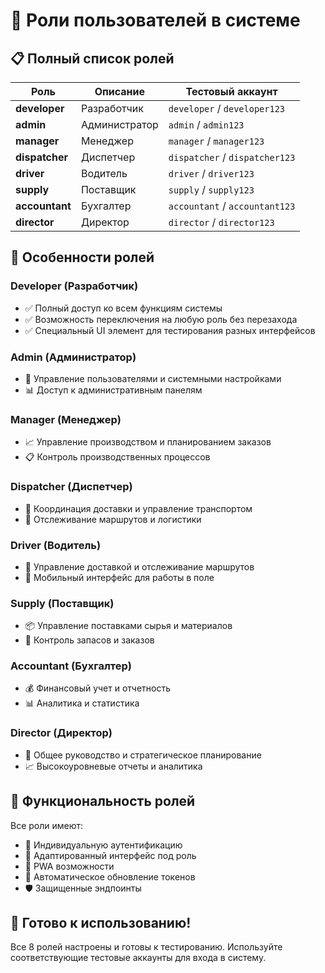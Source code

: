 # 👥 Роли пользователей в системе

## 📋 Полный список ролей

| Роль | Описание | Тестовый аккаунт |
|------|----------|------------------|
| **developer** | Разработчик | `developer` / `developer123` |
| **admin** | Администратор | `admin` / `admin123` |
| **manager** | Менеджер | `manager` / `manager123` |
| **dispatcher** | Диспетчер | `dispatcher` / `dispatcher123` |
| **driver** | Водитель | `driver` / `driver123` |
| **supply** | Поставщик | `supply` / `supply123` |
| **accountant** | Бухгалтер | `accountant` / `accountant123` |
| **director** | Директор | `director` / `director123` |

## 🔧 Особенности ролей

### Developer (Разработчик)
- ✅ Полный доступ ко всем функциям системы
- ✅ Возможность переключения на любую роль без перезахода
- ✅ Специальный UI элемент для тестирования разных интерфейсов

### Admin (Администратор)
- 🔐 Управление пользователями и системными настройками
- 📊 Доступ к административным панелям

### Manager (Менеджер)
- 📈 Управление производством и планированием заказов
- 📋 Контроль производственных процессов

### Dispatcher (Диспетчер)
- 🚚 Координация доставки и управление транспортом
- 📍 Отслеживание маршрутов и логистики

### Driver (Водитель)
- 🚛 Управление доставкой и отслеживание маршрутов
- 📱 Мобильный интерфейс для работы в поле

### Supply (Поставщик)
- 📦 Управление поставками сырья и материалов
- 🔄 Контроль запасов и заказов

### Accountant (Бухгалтер)
- 💰 Финансовый учет и отчетность
- 📊 Аналитика и статистика

### Director (Директор)
- 👔 Общее руководство и стратегическое планирование
- 📈 Высокоуровневые отчеты и аналитика

## 🎯 Функциональность ролей

Все роли имеют:
- 🔐 Индивидуальную аутентификацию
- 🎨 Адаптированный интерфейс под роль
- 📱 PWA возможности
- 🔄 Автоматическое обновление токенов
- 🛡️ Защищенные эндпоинты

## 🚀 Готово к использованию!

Все 8 ролей настроены и готовы к тестированию. Используйте соответствующие тестовые аккаунты для входа в систему.
